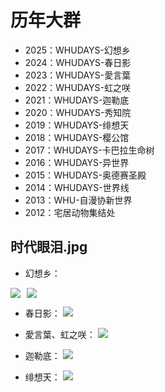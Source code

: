 # 历年大群

- 2025：WHUDAYS-幻想乡
- 2024：WHUDAYS-春日影
- 2023：WHUDAYS-愛言葉
- 2022：WHUDAYS-虹之咲
- 2021：WHUDAYS-迦勒底
- 2020：WHUDAYS-秀知院
- 2019：WHUDAYS-绯想天
- 2018：WHUDAYS-樱公馆
- 2017：WHUDAYS-卡巴拉生命树
- 2016：WHUDAYS-异世界
- 2015：WHUDAYS-奥德赛圣殿
- 2014：WHUDAYS-世界线
- 2013：WHU-自漫协新世界
- 2012：宅居动物集结处

<script setup>
import {
  VPTeamPageSection,
  VPTeamMembers
} from 'vitepress/theme';

const annualGroups = [
  { avatar: '/about/annual-group/幻想乡.png', name: '幻想乡', title: '2025' },
  { avatar: '/about/annual-group/春日影.png', name: '春日影', title: '2024' },
  { avatar: '/about/annual-group/愛言葉.png', name: '愛言葉', title: '2023' },
  { avatar: '/about/annual-group/虹之咲.jpg', name: '虹之咲', title: '2022' },
  { avatar: '/about/annual-group/迦勒底.jpg', name: '迦勒底', title: '2021' },
  { avatar: '/about/annual-group/秀知院.jpg', name: '秀知院', title: '2020' },
  { avatar: '/about/annual-group/绯想天.jpg', name: '绯想天', title: '2019' },
  { avatar: '/about/annual-group/樱公馆.jpeg', name: '樱公馆', title: '2018' },
  { avatar: '/about/annual-group/卡巴拉生命树.jpeg', name: '卡巴拉生命树', title: '2017' },
  { avatar: '/about/annual-group/异世界.jpg', name: '异世界', title: '2016' },
  { avatar: '/about/annual-group/奥德赛圣殿.jpeg', name: '奥德赛圣殿', title: '2015' },
  { avatar: '/about/annual-group/世界线.jpeg', name: '世界线', title: '2014' },
  { avatar: '/about/annual-group/自漫协新世界.jpeg', name: '自漫协新世界', title: '2013' },
  { avatar: '/about/annual-group/宅居动物集结处.jpeg', name: '宅居动物集结处', title: '2012' },
];
</script>

<VPTeamPageSection>
  <template #title>历年大群</template>
  <template #members>
    <VPTeamMembers size="small" :members="annualGroups" />
  </template>
</VPTeamPageSection>

## 时代眼泪.jpg

- 幻想乡：
<div style="display: flex; gap: 10px; flex-wrap: wrap;">
  <img src="/about/annual-group/welcome-message/quq_1.jpg" style="max-width: 48%; height: auto;" />
  <img src="/about/annual-group/welcome-message/quq_2.jpg" style="max-width: 48%; height: auto;" />
</div>

- 春日影：
![](/about/annual-group/welcome-message/茂桑.jpg)

- 愛言葉、虹之咲：
![](/about/annual-group/welcome-message/瓜.jpg)

- 迦勒底：
![](/about/annual-group/welcome-message/影临光.jpg)

- 绯想天：
![](/about/annual-group/welcome-message/名字.jpg)

